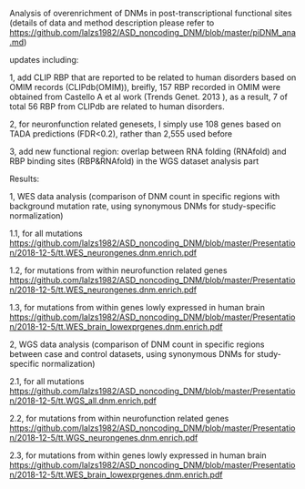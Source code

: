 Analysis of overenrichment of DNMs in post-transcriptional functional sites
(details of data and method description please refer to https://github.com/lalzs1982/ASD_noncoding_DNM/blob/master/piDNM_ana.md)

updates including:

1, add CLIP RBP that are reported to be related to human disorders based on OMIM records (CLIPdb(OMIM)), 
breifly, 157 RBP recorded in OMIM were obtained from Castello A et al work  (Trends Genet. 2013 ), as a result, 7 of total 56 RBP from CLIPdb are related to human disorders.

2, for neuronfunction related genesets, I simply use 108 genes based on TADA predictions (FDR<0.2), rather than 2,555 used before

3, add new functional region: overlap between RNA folding (RNAfold) and RBP binding sites (RBP&RNAfold) in the WGS dataset analysis part  

 Results:
 
 1, WES data analysis (comparison of DNM count in specific regions with background mutation rate, using synonymous DNMs for study-specific normalization)
 
 1.1, for all mutations
 https://github.com/lalzs1982/ASD_noncoding_DNM/blob/master/Presentation/2018-12-5/tt.WES_neurongenes.dnm.enrich.pdf
 
 1.2, for mutations from within neurofunction related genes
 https://github.com/lalzs1982/ASD_noncoding_DNM/blob/master/Presentation/2018-12-5/tt.WES_neurongenes.dnm.enrich.pdf
 
 1.3, for mutations from within genes lowly expressed in human brain
 https://github.com/lalzs1982/ASD_noncoding_DNM/blob/master/Presentation/2018-12-5/tt.WES_brain_lowexprgenes.dnm.enrich.pdf
 
 2, WGS data analysis (comparison of DNM count in specific regions between case and control datasets, using synonymous DNMs for study-specific normalization)
 
 2.1, for all mutations
 https://github.com/lalzs1982/ASD_noncoding_DNM/blob/master/Presentation/2018-12-5/tt.WGS_all.dnm.enrich.pdf
 
 2.2, for mutations from within neurofunction related genes
 https://github.com/lalzs1982/ASD_noncoding_DNM/blob/master/Presentation/2018-12-5/tt.WGS_neurongenes.dnm.enrich.pdf
 
 2.3, for mutations from within genes lowly expressed in human brain
 https://github.com/lalzs1982/ASD_noncoding_DNM/blob/master/Presentation/2018-12-5/tt.WES_brain_lowexprgenes.dnm.enrich.pdf
 
 
